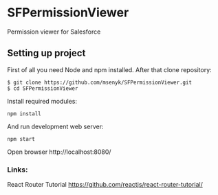 # SFPermissionViewer
Permission viewer for Salesforce

## Setting up project
First of all you need Node and npm installed. After that clone repository:
```
$ git clone https://github.com/msenyk/SFPermissionViewer.git
$ cd SFPermissionViewer
```
Install required modules:
```
npm install
```
And run development web server:
```
npm start
```
Open browser http://localhost:8080/


### Links:

React Router Tutorial https://github.com/reactjs/react-router-tutorial/

